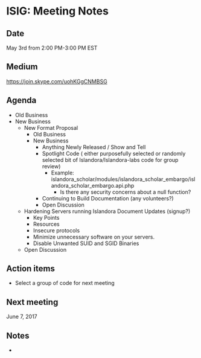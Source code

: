 # ISIG: Meeting Notes

## Date

May 3rd from 2:00 PM-3:00 PM EST

## Medium

https://join.skype.com/uohKGgCNMBSG<br/>

## Agenda
* Old Business
 * New Business
   * New Format Proposal
     * Old Business
     * New Business
       * Anything Newly Released / Show and Tell
       * Spotlight Code ( either purposefully selected or randomly selected bit of Islandora/Islandora-labs code for group review)
         * Example: islandora_scholar/modules/islandora_scholar_embargo/islandora_scholar_embargo.api.php
           * Is there any security concerns about a null function?
       * Continuing to Build Documentation (any volunteers?)
       * Open Discussion
    * Hardening Servers running Islandora Document Updates (signup?)
      * Key Points
      * Resources
      * Insecure protocols
      * Minimize unnecessary software on your servers.
      * Disable Unwanted SUID and SGID Binaries
     * Open Discussion 

## Action items
* Select a group of code for next meeting

## Next meeting
June 7, 2017 

## Notes
* 
